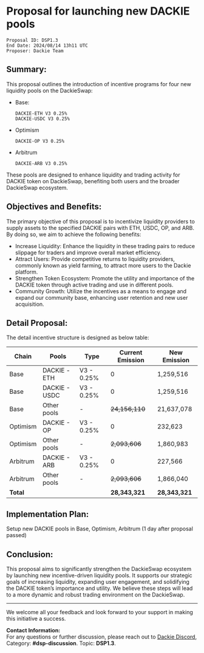 # Proposal for launching new DACKIE pools

```
Proposal ID: DSP1.3
End Date: 2024/08/14 13h11 UTC 
Proposer: Dackie Team
```

## Summary:
This proposal outlines the introduction of incentive programs for four new liquidity pools on the DackieSwap: 
* Base:
    ```
    DACKIE-ETH V3 0.25% 
    DACKIE-USDC V3 0.25%
    ```
* Optimism
    ```
    DACKIE-OP V3 0.25%
    ```
* Arbitrum
    ```
    DACKIE-ARB V3 0.25%
    ``` 
These pools are designed to enhance liquidity and trading activity for DACKIE token on DackieSwap, benefiting both users and the broader DackieSwap ecosystem.

## Objectives and Benefits:
The primary objective of this proposal is to incentivize liquidity providers to supply assets to the specified DACKIE pairs with ETH, USDC, OP, and ARB. By doing so, we aim to achieve the following benefits:

* Increase Liquidity: Enhance the liquidity in these trading pairs to reduce slippage for traders and improve overall market efficiency.
* Attract Users: Provide competitive returns to liquidity providers, commonly known as yield farming, to attract more users to the Dackie platform.
* Strengthen Token Ecosystem: Promote the utility and importance of the DACKIE token through active trading and use in different pools.
* Community Growth: Utilize the incentives as a means to engage and expand our community base, enhancing user retention and new user acquisition.

## Detail Proposal:
The detail incentive structure is designed as below table:

| Chain        | Pools         | Type       | Current Emission | New Emission   |
|--------------|---------------|------------|------------------|----------------|
| Base         | DACKIE -ETH   | V3 - 0.25% | 0                | 1,259,516      |
| Base         | DACKIE - USDC | V3 - 0.25% | 0                | 1,259,516      |
| Base         | Other pools   | -          | ~~24,156,110~~   | 21,637,078     |
| Optimism     | DACKIE - OP   | V3 - 0.25% | 0                | 232,623        |
| Optimism     | Other pools   | -          | ~~2,093,606~~    | 1,860,983      |
| Arbitrum     | DACKIE - ARB  | V3 - 0.25% | 0                | 227,566        |
| Arbitrum     | Other pools   | -          | ~~2,093,606~~    | 1,866,040      |
| **Total**    |               |            | **28,343,321**   | **28,343,321** |


## Implementation Plan:
Setup new DACKIE pools in Base, Optimism, Arbitrum (1 day after proposal passed)

## Conclusion:
This proposal aims to significantly strengthen the DackieSwap ecosystem by launching new incentive-driven liquidity pools. It supports our strategic goals of increasing liquidity, expanding user engagement, and solidifying the DACKIE token’s importance and utility. We believe these steps will lead to a more dynamic and robust trading environment on the DackieSwap.

---

We welcome all your feedback and look forward to your support in making this initiative a success.

**Contact Information:**  
For any questions or further discussion, please reach out to [Dackie Discord](https://discord.com/invite/dackieofficial),  
Category: **#dsp-discussion**. Topic: **DSP1.3**.
